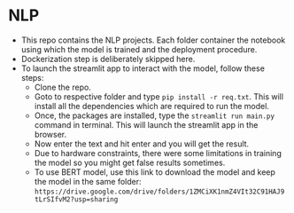 # NLP
* This repo contains the NLP projects. Each folder container the notebook using which the model is trained and the deployment procedure.
* Dockerization step is deliberately skipped here.
* To launch the streamlit app to interact with the model, follow these steps:
    * Clone the repo.
    * Goto to respective folder and type `pip install -r req.txt`. This will install all the dependencies which are required to run the model.
    * Once, the packages are installed, type the `streamlit run main.py` command in terminal. This will launch the streamlit app in the browser.
    * Now enter the text and hit enter and you will get the result. 
    * Due to hardware constraints, there were some limitations in training the model so you might get false results sometimes.
    * To use BERT model, use this link to download the model and keep the model in the same folder: 
    `https://drive.google.com/drive/folders/1ZMCiXK1nmZ4VIt32C91HAJ9tLrSIfvM2?usp=sharing`
